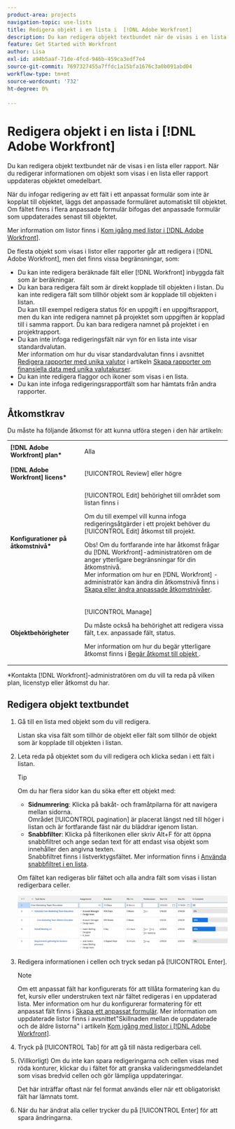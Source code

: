 ```yaml
---
product-area: projects
navigation-topic: use-lists
title: Redigera objekt i en lista i  [!DNL Adobe Workfront]
description: Du kan redigera objekt textbundet när de visas i en lista eller rapport. När du redigerar informationen om objekt som visas i en lista eller rapport uppdateras objektet omedelbart.
feature: Get Started with Workfront
author: Lisa
exl-id: a94b5aaf-71de-4fcd-946b-459ca3edf7e4
source-git-commit: 7697327455a7ffdc1a15bfa1676c3a0b091abd04
workflow-type: tm+mt
source-wordcount: '732'
ht-degree: 0%

---
```


# Redigera objekt i en lista i [!DNL Adobe Workfront]

Du kan redigera objekt textbundet när de visas i en lista eller rapport. När du redigerar informationen om objekt som visas i en lista eller rapport uppdateras objektet omedelbart.

När du infogar redigering av ett fält i ett anpassat formulär som inte är kopplat till objektet, läggs det anpassade formuläret automatiskt till objektet. Om fältet finns i flera anpassade formulär bifogas det anpassade formulär som uppdaterades senast till objektet.

Mer information om listor finns i [Kom igång med listor i [!DNL Adobe Workfront]](../../../workfront-basics/navigate-workfront/use-lists/view-items-in-a-list.md).

De flesta objekt som visas i listor eller rapporter går att redigera i [!DNL Adobe Workfront], men det finns vissa begränsningar, som:

* Du kan inte redigera beräknade fält eller [!DNL Workfront] inbyggda fält som är beräkningar.
* Du kan bara redigera fält som är direkt kopplade till objekten i listan. Du kan inte redigera fält som tillhör objekt som är kopplade till objekten i listan.\
   Du kan till exempel redigera status för en uppgift i en uppgiftsrapport, men du kan inte redigera namnet på projektet som uppgiften är kopplad till i samma rapport. Du kan bara redigera namnet på projektet i en projektrapport.
* Du kan inte infoga redigeringsfält när vyn för en lista inte visar standardvalutan.\
   Mer information om hur du visar standardvalutan finns i avsnittet [Redigera rapporter med unika valutor](../../../reports-and-dashboards/reports/creating-and-managing-reports/create-financial-data-reports-unique-exchange-rates.md#editing-reports-with-unique-currencies) i artikeln [Skapa rapporter om finansiella data med unika valutakurser](../../../reports-and-dashboards/reports/creating-and-managing-reports/create-financial-data-reports-unique-exchange-rates.md).
* Du kan inte redigera flaggor och ikoner som visas i en lista.
* Du kan inte infoga redigeringsrapportfält som har hämtats från andra rapporter.

## Åtkomstkrav

Du måste ha följande åtkomst för att kunna utföra stegen i den här artikeln:

<table style="table-layout:auto"> 
 <col> 
 <col> 
 <tbody> 
  <tr> 
   <td role="rowheader"><strong>[!DNL Adobe Workfront] plan*</strong></td> 
   <td> <p>Alla</p> </td> 
  </tr> 
  <tr> 
   <td role="rowheader"><strong>[!DNL Adobe Workfront] licens*</strong></td> 
   <td> <p>[!UICONTROL Review] eller högre</p> </td> 
  </tr> 
  <tr> 
   <td role="rowheader"><strong>Konfigurationer på åtkomstnivå*</strong></td> 
   <td> <p>[!UICONTROL Edit] behörighet till området som listan finns i</p> <p>Om du till exempel vill kunna infoga redigeringsåtgärder i ett projekt behöver du [!UICONTROL Edit] åtkomst till projekt.</p> <p>Obs! Om du fortfarande inte har åtkomst frågar du [!DNL Workfront]-administratören om de anger ytterligare begränsningar för din åtkomstnivå.<br>Mer information om hur en [!DNL Workfront] -administratör kan ändra din åtkomstnivå finns i <a href="../../../administration-and-setup/add-users/configure-and-grant-access/create-modify-access-levels.md" class="MCXref xref">Skapa eller ändra anpassade åtkomstnivåer</a>.</p> </td> 
  </tr> 
  <tr> 
   <td role="rowheader"><strong>Objektbehörigheter</strong></td> 
   <td> <p>[!UICONTROL Manage]</p> <p>Du måste också ha behörighet att redigera vissa fält, t.ex. anpassade fält, status.</p> <p>Mer information om hur du begär ytterligare åtkomst finns i <a href="../../../workfront-basics/grant-and-request-access-to-objects/request-access.md" class="MCXref xref">Begär åtkomst till objekt </a>.</p> </td> 
  </tr> 
 </tbody> 
</table>

&#42;Kontakta [!DNL Workfront]-administratören om du vill ta reda på vilken plan, licenstyp eller åtkomst du har.

## Redigera objekt textbundet

1. Gå till en lista med objekt som du vill redigera.

   Listan ska visa fält som tillhör de objekt eller fält som tillhör de objekt som är kopplade till objekten i listan.

1. Leta reda på objektet som du vill redigera och klicka sedan i ett fält i listan.

   >[!TIP]
   >
   >Om du har flera sidor kan du söka efter ett objekt med:
   >
   >   
   >   
   >   * **Sidnumrering**: Klicka på bakåt- och framåtpilarna för att navigera mellan sidorna.\
   >     Området [!UICONTROL pagination] är placerat längst ned till höger i listan och är fortfarande fäst när du bläddrar igenom listan.
   >   * **Snabbfilter**: Klicka på filterikonen eller skriv Alt+F för att öppna snabbfiltret och ange sedan text för att endast visa objekt som innehåller den angivna texten.\
   >     Snabbfiltret finns i listverktygsfältet. Mer information finns i [Använda snabbfiltret i en lista](../../../workfront-basics/navigate-workfront/use-lists/apply-quick-filter-list.md).


   Om fältet kan redigeras blir fältet och alla andra fält som visas i listan redigerbara celler.

   ![](assets/nwe-editable-cells-350x131.png)

1. Redigera informationen i cellen och tryck sedan på [!UICONTROL Enter].

   >[!NOTE]
   >
   >Om ett anpassat fält har konfigurerats för att tillåta formatering kan du fet, kursiv eller understruken text när fältet redigeras i en uppdaterad lista.
   >Mer information om hur du konfigurerar formatering för ett anpassat fält finns i [Skapa ett anpassat formulär](/help/quicksilver/administration-and-setup/customize-workfront/create-manage-custom-forms/form-designer/design-a-form/design-a-form.md).
   >Mer information om uppdaterade listor finns i avsnittet&quot;Skillnaden mellan de uppdaterade och de äldre listorna&quot; i artikeln [Kom igång med listor i [!DNL Adobe Workfront]](../../../workfront-basics/navigate-workfront/use-lists/view-items-in-a-list.md).

1. Tryck på [!UICONTROL Tab] för att gå till nästa redigerbara cell.
1. (Villkorligt) Om du inte kan spara redigeringarna och cellen visas med röda konturer, klickar du i fältet för att granska valideringsmeddelandet som visas bredvid cellen och gör lämpliga uppdateringar.

   Det här inträffar oftast när fel format används eller när ett obligatoriskt fält har lämnats tomt.

1. När du har ändrat alla celler trycker du på [!UICONTROL Enter] för att spara ändringarna.
